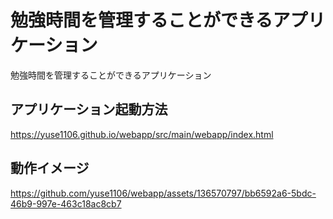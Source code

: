 # 勉強時間を管理することができるアプリケーション
勉強時間を管理することができるアプリケーション
## アプリケーション起動方法
https://yuse1106.github.io/webapp/src/main/webapp/index.html
## 動作イメージ
https://github.com/yuse1106/webapp/assets/136570797/bb6592a6-5bdc-46b9-997e-463c18ac8cb7



